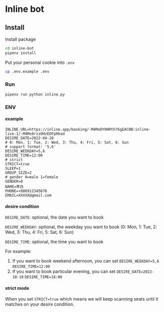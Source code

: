 # Inline bot

## Install

Install package

```bash
cd inline-bot
pipenv install
```

Put your personal cookie into `.env`

```bash
cp .env.example .env
```


### Run

```bash
pipenv run python inline.py
```


### ENV

#### example

```dotenv
INLINE_URL=https://inline.app/booking/-M4Mo8Y0HRth76gEAC0B:inline-live-1/-M4Mo8rzzOHzEDFpHkad
DESIRE_DATE=2022-04-20
# 0: Mon, 1: Tue, 2: Wed, 3: Thu, 4: Fri, 5: Sat, 6: Sun
# support format: '5,6'
DESIRE_WEEKDAY=5,6
DESIRE_TIME=12:00
# strict
STRICT=true
SLEEP=1
GROUP_SIZE=2
# gender 0=male 1=female
GENDER=0
NAME=李白
PHONE=+886912345678
EMAIL=XXXXX@gmail.com
```

#### desire condition

`DESIRE_DATE`: optional, the date you want to book

`DESIRE_WEEKDAY`: optional, the weekday you want to book (0: Mon, 1: Tue, 2: Wed, 3: Thu, 4: Fri, 5: Sat, 6: Sun)

`DESIRE_TIME`: optional, the time you want to book

For example:
1. If you want to book weekend afternoon, you can set `DESIRE_WEEKDAY=5,6` `DESIRE_TIME=12:00`
2. If you want to book particular evening, you can set `DESIRE_DATE=2022-10-10` `DESIRE_TIME=18:00`


#### strict mode

When you set `STRICT=true` which means we will keep scanning seats until it matches on your desire condition.


